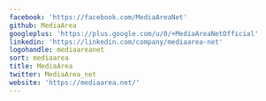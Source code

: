 ```yaml
---
facebook: 'https://facebook.com/MediaAreaNet'
github: MediaArea
googleplus: 'https://plus.google.com/u/0/+MediaAreaNetOfficial'
linkedin: 'https://linkedin.com/company/mediaarea-net'
logohandle: mediaareanet
sort: mediaarea
title: MediaArea
twitter: MediaArea_net
website: 'https://mediaarea.net/'
---
```

